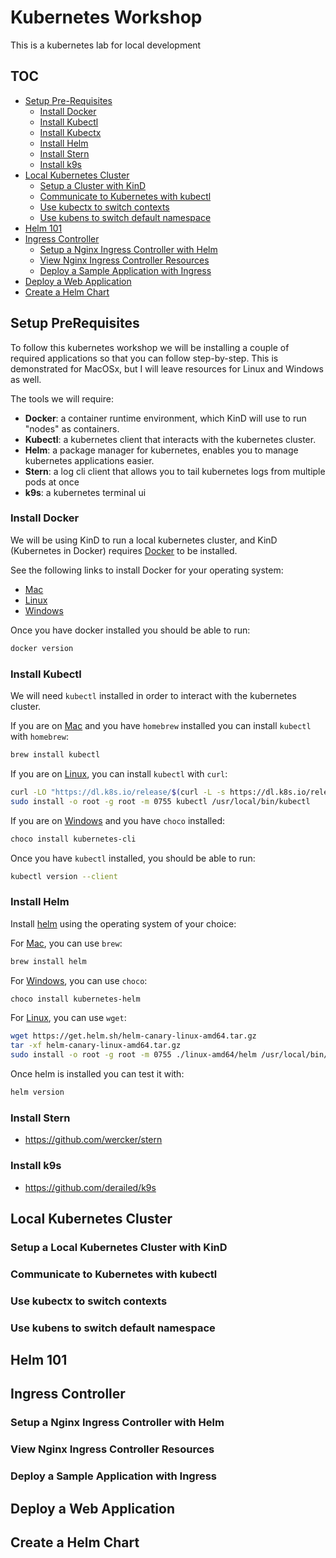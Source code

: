 # Kubernetes Workshop

This is a kubernetes lab for local development

## TOC

* [Setup Pre-Requisites](#setup-prerequisites)
  * [Install Docker](#install-docker)
  * [Install Kubectl](#install-kubectl)
  * [Install Kubectx](#install-kubectx)
  * [Install Helm](#install-helm)
  * [Install Stern](#install-stern)
  * [Install k9s](#install-k9s)
* [Local Kubernetes Cluster](#local-kubernetes-cluster)
  * [Setup a Cluster with KinD](#setup-a-cluster-with-kind)
  * [Communicate to Kubernetes with kubectl](#communicate-to-kubernetes-with-kubectl)
  * [Use kubectx to switch contexts](#use-kubectx-to-switch-contexts)
  * [Use kubens to switch default namespace](#use-kubens-to-switch-default-namespace)
* [Helm 101](#helm-101)
* [Ingress Controller](#setup-ingress-controller)
  * [Setup a Nginx Ingress Controller with Helm](#setup-a-nginx-ingress-controller-with-helm)
  * [View Nginx Ingress Controller Resources](#view-nginx-ingress-controller-resources)
  * [Deploy a Sample Application with Ingress](#deploy-a-sample-application-with-ingress)
* [Deploy a Web Application](#deploy-a-web-application)
* [Create a Helm Chart](#create-a-helm-chart)

## Setup PreRequisites

To follow this kubernetes workshop we will be installing a couple of required applications so that you can follow step-by-step. This is demonstrated for MacOSx, but I will leave resources for Linux and Windows as well.

The tools we will require:
- **Docker**: a container runtime environment, which KinD will use to run "nodes" as containers.
- **Kubectl**: a kubernetes client that interacts with the kubernetes cluster.
- **Helm**: a package manager for kubernetes, enables you to manage kubernetes applications easier.
- **Stern**: a log cli client that allows you to tail kubernetes logs from multiple pods at once
- **k9s**: a kubernetes terminal ui

### Install Docker

We will be using KinD to run a local kubernetes cluster, and KinD (Kubernetes in Docker) requires [Docker](https://docs.docker.com/desktop/install/mac-install/) to be installed.

See the following links to install Docker for your operating system:

- [Mac](https://docs.docker.com/desktop/install/mac-install/)
- [Linux](https://docs.docker.com/desktop/install/linux-install/)
- [Windows](https://docs.docker.com/desktop/install/windows-install/)

Once you have docker installed you should be able to run:

```bash
docker version
```

### Install Kubectl

We will need `kubectl` installed in order to interact with the kubernetes cluster.

If you are on [Mac](https://kubernetes.io/docs/tasks/tools/install-kubectl-macos/) and you have `homebrew` installed you can install `kubectl` with `homebrew`:

```bash
brew install kubectl
```

If you are on [Linux](https://kubernetes.io/docs/tasks/tools/install-kubectl-linux/), you can install `kubectl` with `curl`:

```bash
curl -LO "https://dl.k8s.io/release/$(curl -L -s https://dl.k8s.io/release/stable.txt)/bin/linux/amd64/kubectl"
sudo install -o root -g root -m 0755 kubectl /usr/local/bin/kubectl
```

If you are on [Windows](https://kubernetes.io/docs/tasks/tools/install-kubectl-windows/) and you have `choco` installed:

```bash
choco install kubernetes-cli
```

Once you have `kubectl` installed, you should be able to run:

```bash
kubectl version --client
```
### Install Helm

Install [helm](https://helm.sh/) using the operating system of your choice:

For [Mac](https://helm.sh/docs/intro/install/#from-homebrew-macos), you can use `brew`:

```bash
brew install helm
```

For [Windows](https://helm.sh/docs/intro/install/#from-chocolatey-windows), you can use `choco`:

```bash
choco install kubernetes-helm
```

For [Linux](https://helm.sh/docs/intro/install/), you can use `wget`:

```bash
wget https://get.helm.sh/helm-canary-linux-amd64.tar.gz
tar -xf helm-canary-linux-amd64.tar.gz
sudo install -o root -g root -m 0755 ./linux-amd64/helm /usr/local/bin/helm
```

Once helm is installed you can test it with:

```bash
helm version
```

### Install Stern

- https://github.com/wercker/stern

### Install k9s

- https://github.com/derailed/k9s

## Local Kubernetes Cluster

### Setup a Local Kubernetes Cluster with KinD

### Communicate to Kubernetes with kubectl

### Use kubectx to switch contexts

### Use kubens to switch default namespace

## Helm 101

## Ingress Controller

### Setup a Nginx Ingress Controller with Helm

### View Nginx Ingress Controller Resources

### Deploy a Sample Application with Ingress

## Deploy a Web Application

## Create a Helm Chart